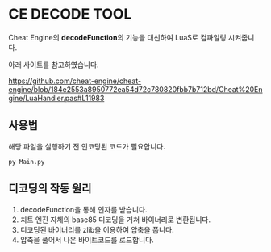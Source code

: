 # CE DECODE TOOL

Cheat Engine의 **decodeFunction**의 기능을 대신하여 LuaS로 컴파일링 시켜줍니다.

아래 사이트를 참고하였습니다.

https://github.com/cheat-engine/cheat-engine/blob/184e2553a8950772ea54d72c780820fbb7b712bd/Cheat%20Engine/LuaHandler.pas#L11983

## 사용법

해당 파일을 실행하기 전 인코딩된 코드가 필요합니다.

```
py Main.py
```

## 디코딩의 작동 원리

1. decodeFunction을 통해 인자를 받습니다.
2. 치트 엔진 자체의 base85 디코딩을 거쳐 바이너리로 변환됩니다. 
3. 디코딩된 바이너리를 zlib을 이용하여 압축을 풉니다.
4. 압축을 풀어서 나온 바이트코드를 로드합니다.